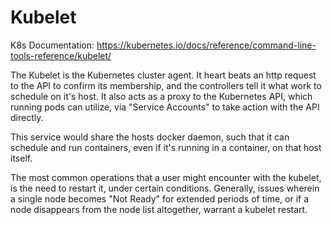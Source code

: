 # Kubelet

K8s Documentation: https://kubernetes.io/docs/reference/command-line-tools-reference/kubelet/

The Kubelet is the Kubernetes cluster agent. It heart beats an http request to the API to confirm its membership, and the controllers tell it what work to schedule on it's host. It also acts as a proxy to the Kubernetes API, which running pods can utilize, via "Service Accounts" to take action with the API directly. 

This service would share the hosts docker daemon, such that it can schedule and run containers, even if it's running in a container, on that host itself. 

The most common operations that a user might encounter with the kubelet, is the need to restart it, under certain conditions. Generally, issues wherein a single node becomes "Not Ready" for extended periods of time, or if a node disappears from the node list altogether, warrant a kubelet restart.

